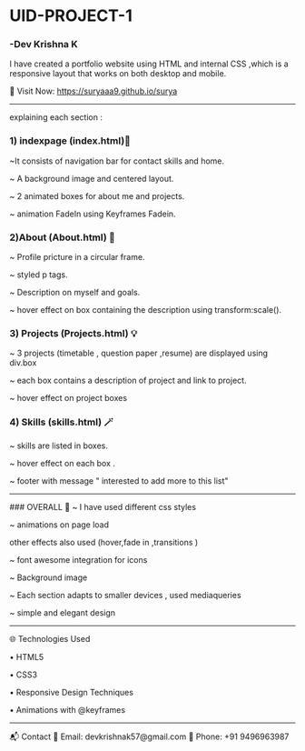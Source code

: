 # UID-PROJECT-1
### -Dev Krishna K
I have created a portfolio website using HTML and internal CSS ,which is a responsive layout that 
works on both desktop and mobile.

🔗 Visit Now: https://suryaaa9.github.io/surya
<hr>
explaining each section :

### 1)  indexpage (index.html)🧷

~It consists of navigation bar for contact skills and home.

~ A background image and centered layout.
 
~ 2 animated boxes for about me and projects.

~ animation FadeIn using Keyframes Fadein.

### 2)About (About.html) 🧾

~ Profile pricture in a circular frame.

~ styled p tags. 

~ Description on myself and goals.

~ hover effect on box containing the description using transform:scale().

### 3) Projects (Projects.html) 💡

~ 3 projects (timetable , question paper ,resume) are displayed using div.box

~ each box contains  a description of project and link to project.

~ hover effect on project boxes

### 4) Skills (skills.html) 🪄

~ skills are listed in boxes.

~ hover effect on each box .

~ footer with message " interested to add more to this list"
<hr>
### OVERALL 🧷
~ I have used different css styles
 
~ animations on page load  

other effects also used (hover,fade in ,transitions )

~ font awesome integration for icons
 
~ Background image 
 
~ Each section adapts to smaller devices ,
 used mediaqueries
 
~ simple and elegant design 
<hr>
🌐 Technologies Used

•	HTML5

•	CSS3

•	Responsive Design Techniques

•	Animations with @keyframes
<hr>
📬 Contact
📧 Email: devkrishnak57@gmail.com
📱 Phone: +91 9496963987

